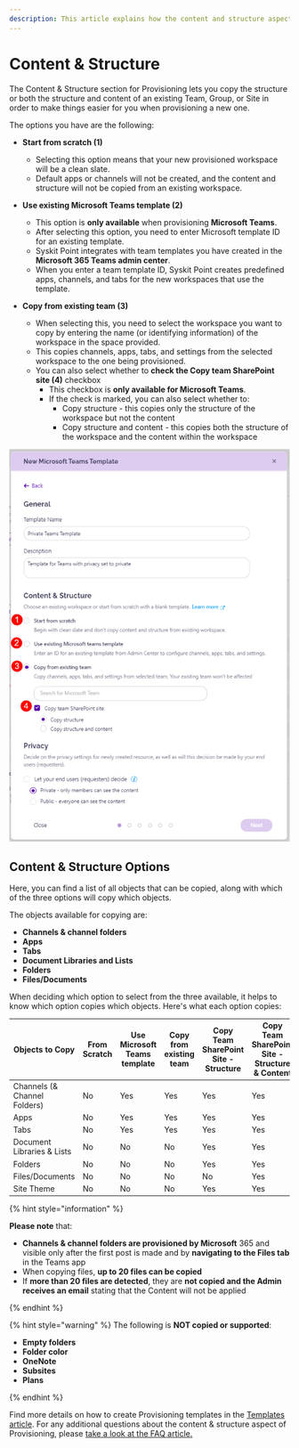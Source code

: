 ```yaml
---
description: This article explains how the content and structure aspect of Provisioning works.
---
```


# Content & Structure

The Content & Structure section for Provisioning lets you copy the structure or both the structure and content of an existing Team, Group, or Site in order to make things easier for you when provisioning a new one. 

The options you have are the following:

* **Start from scratch (1)**
  * Selecting this option means that your new provisioned workspace will be a clean slate. 
  * Default apps or channels will not be created, and the content and structure will not be copied from an existing workspace. 

* **Use existing Microsoft Teams template (2)**
  * This option is **only available** when provisioning **Microsoft Teams**.
  * After selecting this option, you need to enter Microsoft template ID for an existing template.
  * Syskit Point integrates with team templates you have created in the **Microsoft 365 Teams admin center**. 
  * When you enter a team template ID, Syskit Point creates predefined apps, channels, and tabs for the new workspaces that use the template.

* **Copy from existing team (3)**
  * When selecting this, you need to select the workspace you want to copy by entering the name (or identifying information) of the workspace in the space provided.
  * This copies channels, apps, tabs, and settings from the selected workspace to the one being provisioned. 
  * You can also select whether to **check the Copy team SharePoint site (4)** checkbox
    * This checkbox is **only available for Microsoft Teams**.
    * If the check is marked, you can also select whether to:
      * Copy structure - this copies only the structure of the workspace but not the content
      * Copy structure and content - this copies both the structure of the workspace and the content within the workspace

![Provisioning - Content & Structure](../../.gitbook/assets/provisioning-content-and-structure-section.png)


## Content & Structure Options

Here, you can find a list of all objects that can be copied, along with which of the three options will copy which objects. 

The objects available for copying are: 

* **Channels & channel folders**
* **Apps**
* **Tabs**
* **Document Libraries and Lists**
* **Folders**
* **Files/Documents**


When deciding which option to select from the three available, it helps to know which option copies which objects. Here's what each option copies: 


| Objects to Copy | From Scratch | Use Microsoft Teams template | Copy from existing team | Copy Team SharePoint Site - Structure | Copy Team SharePoint Site - Structure & Content |
| --- | --- | --- | --- | --- | --- |
| Channels (& Channel Folders)| No | Yes | Yes | Yes | Yes |
| Apps | No | Yes | Yes | Yes | Yes |
| Tabs | No | Yes | Yes | Yes | Yes |
| Document Libraries & Lists | No | No | No | Yes | Yes |
| Folders | No | No | No | Yes | Yes |
| Files/Documents | No | No | No | No | Yes |
| Site Theme |No | No | No | Yes | Yes |

{% hint style="information" %}

**Please note** that: 
* **Channels & channel folders are provisioned by Microsoft** 365 and visible only after the first post is made and by **navigating to the Files tab** in the Teams app
* When copying files, **up to 20 files can be copied** 
* If **more than 20 files are detected**, they are **not copied and the Admin receives an email** stating that the Content will not be applied

{% endhint %}


{% hint style="warning" %}
The following is **NOT copied or supported**: 
* **Empty folders**
* **Folder color**
* **OneNote**
* **Subsites** 
* **Plans**

{% endhint %}


Find more details on how to create Provisioning templates in the [Templates article](templates.md). For any additional questions about the content & structure aspect of Provisioning, please [take a look at the FAQ article.](../../faq/provisioning-content-structure.md)




